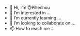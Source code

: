 - 👋 Hi, I’m @Pillechou
- 👀 I’m interested in ...
- 🌱 I’m currently learning ...
- 💞️ I’m looking to collaborate on ...
- 📫 How to reach me ...

<!---
Pillechou/Pillechou is a ✨ special ✨ repository because its `README.md` (this file) appears on your GitHub profile.
You can click the Preview link to take a look at your changes.
--->
